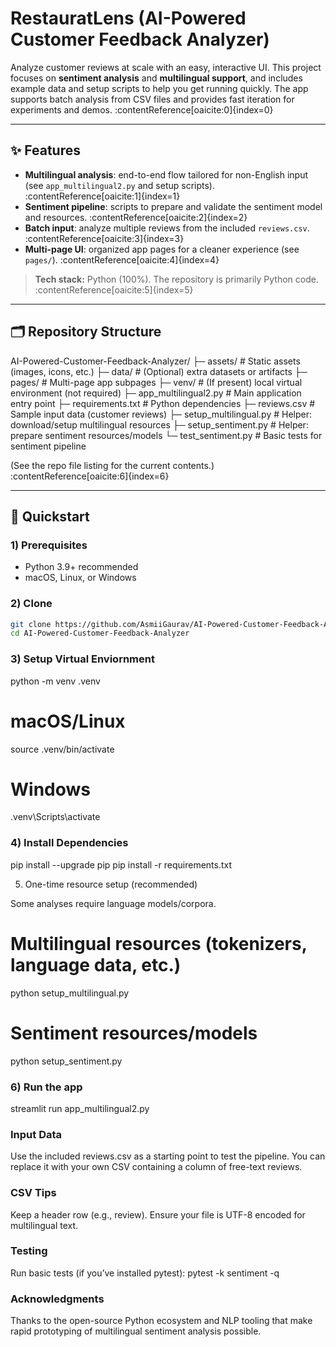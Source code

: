 # RestauratLens (AI-Powered Customer Feedback Analyzer)

Analyze customer reviews at scale with an easy, interactive UI. This project focuses on **sentiment analysis** and **multilingual support**, and includes example data and setup scripts to help you get running quickly. The app supports batch analysis from CSV files and provides fast iteration for experiments and demos. :contentReference[oaicite:0]{index=0}

---

## ✨ Features

- **Multilingual analysis**: end-to-end flow tailored for non-English input (see `app_multilingual2.py` and setup scripts). :contentReference[oaicite:1]{index=1}  
- **Sentiment pipeline**: scripts to prepare and validate the sentiment model and resources. :contentReference[oaicite:2]{index=2}  
- **Batch input**: analyze multiple reviews from the included `reviews.csv`. :contentReference[oaicite:3]{index=3}  
- **Multi-page UI**: organized app pages for a cleaner experience (see `pages/`). :contentReference[oaicite:4]{index=4}

> **Tech stack:** Python (100%). The repository is primarily Python code. :contentReference[oaicite:5]{index=5}

---

## 🗂️ Repository Structure

AI-Powered-Customer-Feedback-Analyzer/
├─ assets/ # Static assets (images, icons, etc.)
├─ data/ # (Optional) extra datasets or artifacts
├─ pages/ # Multi-page app subpages
├─ venv/ # (If present) local virtual environment (not required)
├─ app_multilingual2.py # Main application entry point
├─ requirements.txt # Python dependencies
├─ reviews.csv # Sample input data (customer reviews)
├─ setup_multilingual.py # Helper: download/setup multilingual resources
├─ setup_sentiment.py # Helper: prepare sentiment resources/models
└─ test_sentiment.py # Basic tests for sentiment pipeline

(See the repo file listing for the current contents.) :contentReference[oaicite:6]{index=6}

---

## 🚀 Quickstart

### 1) Prerequisites
- Python 3.9+ recommended
- macOS, Linux, or Windows

### 2) Clone
```bash
git clone https://github.com/AsmiiGaurav/AI-Powered-Customer-Feedback-Analyzer.git
cd AI-Powered-Customer-Feedback-Analyzer
```

### 3) Setup Virtual Enviornment

python -m venv .venv
# macOS/Linux
source .venv/bin/activate
# Windows
.venv\Scripts\activate

### 4) Install Dependencies

pip install --upgrade pip
pip install -r requirements.txt

5) One-time resource setup (recommended)

Some analyses require language models/corpora.
# Multilingual resources (tokenizers, language data, etc.)
python setup_multilingual.py

# Sentiment resources/models

python setup_sentiment.py

### 6) Run the app
   
streamlit run app_multilingual2.py

###  Input Data

Use the included reviews.csv as a starting point to test the pipeline.
You can replace it with your own CSV containing a column of free-text reviews.

### CSV Tips

Keep a header row (e.g., review).
Ensure your file is UTF-8 encoded for multilingual text.

### Testing

Run basic tests (if you’ve installed pytest):
pytest -k sentiment -q

### Acknowledgments

Thanks to the open-source Python ecosystem and NLP tooling that make rapid prototyping of multilingual sentiment analysis possible.




